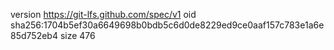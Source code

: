 version https://git-lfs.github.com/spec/v1
oid sha256:1704b5ef30a6649698b0bdb5c6d0de8229ed9ce0aaf157c783e1a6e85d752eb4
size 476

